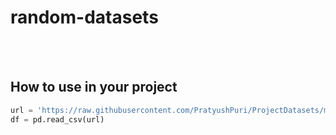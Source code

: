 # random-datasets

<br><br>

## How to use in your project

```python
url = 'https://raw.githubusercontent.com/PratyushPuri/ProjectDatasets/main/<your_dataset>.csv'
df = pd.read_csv(url)
```
